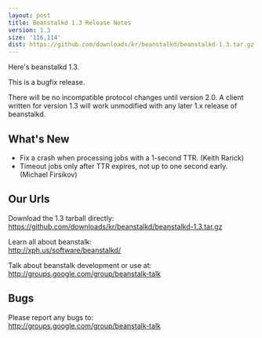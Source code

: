 ```yaml
---
layout: post
title: Beanstalkd 1.3 Release Notes
version: 1.3
size: '116,114'
dist: https://github.com/downloads/kr/beanstalkd/beanstalkd-1.3.tar.gz
---
```


Here's beanstalkd 1.3.

This is a bugfix release.

There will be no incompatible protocol changes until version 2.0. A client
written for version 1.3 will work unmodified with any later 1.x release of
beanstalkd.


What's New
----------

 * Fix a crash when processing jobs with a 1-second TTR. (Keith Rarick)
 * Timeout jobs only after TTR expires, not up to one second
   early. (Michael Firsikov)


Our Urls
--------

Download the 1.3 tarball directly:  
<https://github.com/downloads/kr/beanstalkd/beanstalkd-1.3.tar.gz>

Learn all about beanstalk:  
<http://xph.us/software/beanstalkd/>

Talk about beanstalk development or use at:  
<http://groups.google.com/group/beanstalk-talk>


Bugs
----

Please report any bugs to:  
<http://groups.google.com/group/beanstalk-talk>
